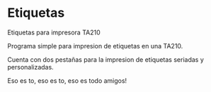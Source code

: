 # Etiquetas
Etiquetas para impresora TA210

Programa simple para impresion de etiquetas en una TA210.

Cuenta con dos pestañas para la impresion de etiquetas seriadas y personalizadas.


Eso es to, eso es to, eso es todo amigos!
